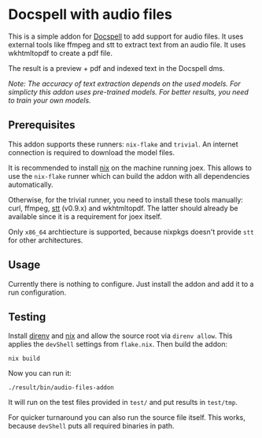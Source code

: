 # Docspell with audio files

This is a simple addon for [Docspell](https://docspell.org) to add
support for audio files. It uses external tools like ffmpeg and stt to
extract text from an audio file. It uses wkhtmltopdf to create a pdf
file.

The result is a preview + pdf and indexed text in the Docspell dms.

*Note: The accuracy of text extraction depends on the used models. For
simplicty this addon uses pre-trained models. For better results, you
need to train your own models.*


## Prerequisites

This addon supports these runners: `nix-flake` and `trivial`. An
internet connection is required to download the model files.

It is recommended to install [nix](https://nixos.org) on the machine
running joex. This allows to use the `nix-flake` runner which can
build the addon with all dependencies automatically.

Otherwise, for the trivial runner, you need to install these tools
manually: curl, ffmpeg, [stt](https://github.com/coqui-ai/STT)
(v0.9.x) and wkhtmltopdf. The latter should already be available since
it is a requirement for joex itself.

Only `x86_64` archtiecture is supported, because nixpkgs doesn't
provide `stt` for other architectures.


## Usage

Currently there is nothing to configure. Just install the addon and
add it to a run configuration.


## Testing

Install [direnv](https://direnv.net/) and [nix](https://nixos.org) and
allow the source root via `direnv allow`. This applies the `devShell`
settings from `flake.nix`. Then build the addon:

```
nix build
```

Now you can run it:

```
./result/bin/audio-files-addon
```

It will run on the test files provided in `test/` and put results in
`test/tmp`.

For quicker turnaround you can also run the source file itself. This
works, because `devShell` puts all required binaries in path.
